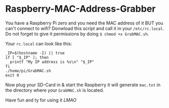 # Raspberry-MAC-Address-Grabber
You have a Raspberry Pi zero and you need the MAC address of it BUT you can't connect to wifi?
Donwload this script and call it in your `/etc/rc.local`.
Do not forget to give it permissions by doing `$ chmod +x GrabMAC.sh`.

Your `rc.local` can look like this:
```shell
_IP=$(hostname -I) || true
if [ "$_IP" ]; then
  printf "My IP address is %s\n" "$_IP"
fi
./home/pi/GrabMAC.sh
exit 0
```

Now plug your SD-Card in & start the Raspberry it will generate `mac.txt` in the directory where your `GrabMAC.sh` is located.

Have fun and ty for using it *LMAO*
